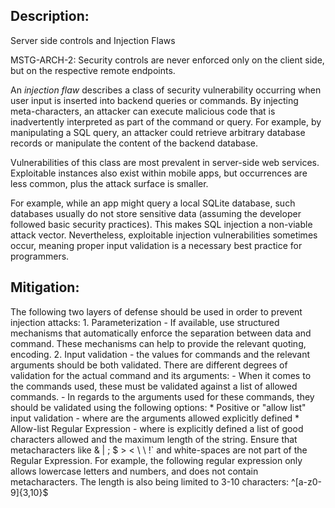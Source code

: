 ## Description:

Server side controls and Injection Flaws

MSTG-ARCH-2: Security controls are never enforced only on the client side, but on the respective remote endpoints.

An *injection flaw* describes a class of security vulnerability occurring when user input is inserted into backend queries or commands. By injecting meta-characters, an attacker can execute malicious code that is inadvertently interpreted as part of the command or query. For example, by manipulating a SQL query, an attacker could retrieve arbitrary database records or manipulate the content of the backend database.

Vulnerabilities of this class are most prevalent in server-side web services. Exploitable instances also exist within mobile apps, but occurrences are less common, plus the attack surface is smaller.

For example, while an app might query a local SQLite database, such databases usually do not store sensitive data (assuming the developer followed basic security practices). This makes SQL injection a non-viable attack vector. Nevertheless, exploitable injection vulnerabilities sometimes occur, meaning proper input validation is a necessary best practice for programmers.


## Mitigation:

The following two layers of defense should be used in order to prevent injection attacks:
	1. Parameterization - If available, use structured mechanisms that automatically enforce the separation between data and command. These mechanisms can help to provide the relevant quoting, encoding.
	2. Input validation - the values for commands and the relevant arguments should be both validated. There are different degrees of validation for the actual command and its arguments:
		- When it comes to the commands used, these must be validated against a list of allowed commands.
		- In regards to the arguments used for these commands, they should be validated using the following options:
			* Positive or "allow list" input validation - where are the arguments allowed explicitly defined
			* Allow-list Regular Expression - where is explicitly defined a list of good characters allowed and the maximum length of the string. Ensure that metacharacters like & | ; $ > < \ \ !` and white-spaces are not part of the Regular Expression. For example, the following regular expression only allows lowercase letters and numbers, and does not contain metacharacters. The length is also being limited to 3-10 characters: ^[a-z0-9]{3,10}$
